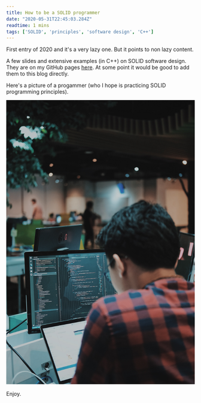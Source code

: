 ```yaml
---
title: How to be a SOLID programmer
date: "2020-05-31T22:45:03.284Z"
readtime: 1 mins
tags: ['SOLID', 'principles', 'software design', 'C++']
---
```


First entry of 2020 and it's a very lazy one. But it points to non lazy content. 

A few slides and extensive examples (in C++) on SOLID software design.
They are on my GitHub pages [here](https://thomasms.github.io/solidslides). At some point it would be good to add them to this blog directly.

Here's a picture of a progammer (who I hope is practicing SOLID programming principles).

![programmer](./programmer.jpg)

Enjoy.
